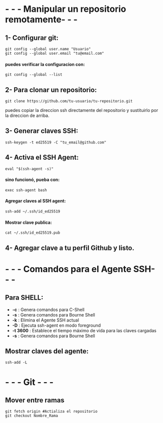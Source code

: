 #  - - - Manipular un repositorio remotamente- - -
## 1- Configurar git:
    git config --global user.name "Usuario"
    git config --global user.email "tu@email.com"
#### puedes verificar la configuracion con:
    git config --global --list
## 2- Para clonar un repositorio:
    git clone https://github.com/tu-usuario/tu-repositorio.git
  puedes copiar la direccion ssh directamente del repositorio y sustituirlo por la direccion de arriba.

## 3- Generar claves SSH:
    ssh-keygen -t ed25519 -C "tu_email@github.com"
## 4- Activa el SSH Agent:
    eval "$(ssh-agent -s)"
#### sino funcionó, pueba con:
    exec ssh-agent bash
#### Agregar claves al SSH agent:
    ssh-add ~/.ssh/id_ed25519
#### Mostrar clave publica:
    cat ~/.ssh/id_ed25519.pub
## 4- Agregar clave a tu perfil Github y listo.

# - - - Comandos para el Agente SSH- - -
## Para SHELL:
- **-c** : Genera comandos para C-Shell
- **-s** : Genera comandos para Bourne Shell
- **-k** : Elimina el Agente SSH actual
- **-D** : Ejecuta ssh-agent en modo foreground
- **-t 3600** : Establece el tiempo máximo de vida para las claves cargadas
- **-s** : Genera comandos para Bourne Shell

## Mostrar claves del agente:
    ssh-add -L

# - - - Git - - -
## Mover entre ramas
    git fetch origin #Actializa el repositorio
    git checkout Nombre_Rama
